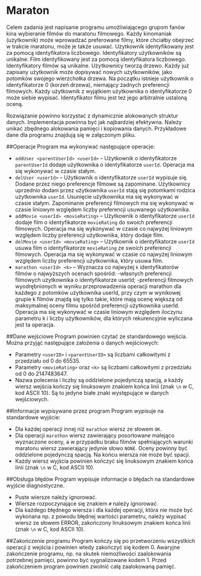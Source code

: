 # Maraton
Celem zadania jest napisanie programu umożliwiającego grupom fanów kina wybieranie filmów do maratonu filmowego. Każdy kinomaniak (użytkownik) może wprowadzać preferowane filmy, które chciałby obejrzeć w trakcie maratonu, może je także usuwać. Użytkownik identyfikowany jest za pomocą identyfikatora liczbowego. Identyfikatory użytkowników są unikalne. Film identyfikowany jest za pomocą identyfikatora liczbowego. Identyfikatory filmów są unikalne. Użytkownicy tworzą drzewo. Każdy już zapisany użytkownik może dopisywać nowych użytkowników, jako potomków swojego wierzchołka drzewa. Na początku istnieje użytkownik o identyfikatorze 0 (korzeń drzewa), niemający żadnych preferencji filmowych. Każdy użytkownik z wyjątkiem użytkownika o identyfikatorze 0 może siebie wypisać. Identyfikator filmu jest też jego arbitralnie ustaloną oceną.

Rozwiązanie powinno korzystać z dynamicznie alokowanych struktur danych. Implementacja powinna być jak najbardziej efektywna. Należy unikać zbędnego alokowania pamięci i kopiowania danych. Przykładowe dane dla programu znajdują się w załączonym pliku.

##Operacje
Program ma wykonywać następujące operacje:

- `addUser <parentUserId> <userId>` – Użytkownik o identyfikatorze `parentUserId` dodaje użytkownika o identyfikatorze `userId`. Operacja ma się wykonywać w czasie stałym.
- `delUser <userId>` – Użytkownik o identyfikatorze `userId` wypisuje się. Dodane przez niego preferencje filmowe są zapominane. Użytkownicy uprzednio dodani przez użytkownika `userId` stają się potomkami rodzica użytkownika `userId`. Usunięcie użytkownika ma się wykonywać w czasie stałym. Zapominanie preferencji filmowych ma się wykonywać w czasie liniowym względem liczby preferencji usuwanego użytkownika.
- `addMovie <userId> <movieRating>` – Użytkownik o identyfikatorze `userId` dodaje film o identyfikatorze `movieRating` do swoich preferencji filmowych. Operacja ma się wykonywać w czasie co najwyżej liniowym względem liczby preferencji użytkownika, który dodaje film.
- `delMovie <userId> <movieRating>` – Użytkownik o identyfikatorze `userId` usuwa film o identyfikatorze `movieRating` ze swoich preferencji filmowych. Operacja ma się wykonywać w czasie co najwyżej liniowym względem liczby preferencji użytkownika, który usuwa film.
- `marathon <userId> <k>` – Wyznacza co najwyżej `k` identyfikatorów filmów o najwyższych ocenach spośród:
  -własnych preferencji filmowych użytkownika o identyfikatorze userId;
  -preferencji filmowych wyodrębnionych w wyniku przeprowadzenia operacji marathon dla każdego z potomków użytkownika userId, przy czym w wynikowej grupie k filmów znajdą się tylko takie, które mają ocenę większą od maksymalnej oceny filmu spośród preferencji użytkownika userId.
  Operacja ma się wykonywać w czasie liniowym względem iloczynu parametru k i liczby użytkowników, dla których rekurencyjnie wyliczana jest ta operacja.

##Dane wejściowe
Program powinien czytać ze standardowego wejścia. Można przyjąć następujące założenia o danych wejściowych:
- Parametry `<userID>` i `<parentUserID>` są liczbami całkowitymi z przedziału od 0 do 65535.
- Parametry `<movieRating>` oraz `<k>` są liczbami całkowitymi z przedziału od 0 do 2147483647.
- Nazwa polecenia i liczby są oddzielone pojedynczą spacją, a każdy wiersz wejścia kończy się linuksowym znakiem końca linii (znak `\n` w C, kod ASCII 10). Są to jedyne białe znaki występujące w danych wejściowych.

##Informacje wypisywane przez program
Program wypisuje na standardowe wyjście:
- Dla każdej operacji innej niż `marathon` wiersz ze słowem `OK`.
- Dla operacji `marathon` wiersz zawierający posortowane malejąco wyznaczone oceny, a w przypadku braku filmów spełniających warunki maratonu wiersz zawierający jedynie słowo `NONE`. Oceny powinny być oddzielone pojedynczą spacją. Na końcu wiersza nie może być spacji.
- Każdy wiersz wyjścia powinien kończyć się linuksowym znakiem końca linii (znak `\n` w C, kod ASCII 10).

##Obsługa błędów
Program wypisuje informacje o błędach na standardowe wyjście diagnostyczne.
- Puste wiersze należy ignorować.
- Wiersze rozpoczynające się znakiem `#` należy ignorować.
- Dla każdego błędnego wiersza i dla każdej operacji, która nie może być wykonana np. z powodu błędnej wartości parametru, należy wypisać wiersz ze słowem ERROR, zakończony linuksowym znakiem końca linii (znak `\n` w C, kod ASCII 10).

##Zakończenie programu
Program kończy się po przetworzeniu wszystkich operacji z wejścia i powinien wtedy zakończyć się kodem 0. Awaryjne zakończenie programu, np. na skutek niemożliwości zaalokowania potrzebnej pamięci, powinno być sygnalizowane kodem 1. Przed zakończeniem program powinien zwolnić całą zaalokowaną pamięć.
